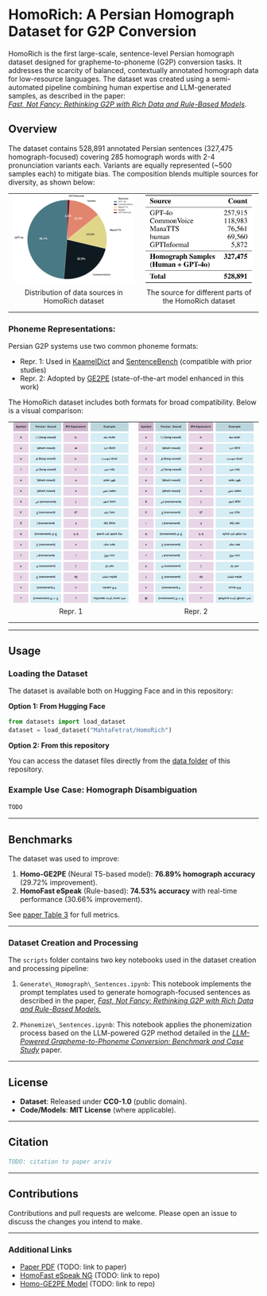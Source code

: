 # HomoRich: A Persian Homograph Dataset for G2P Conversion  

HomoRich is the first large-scale, sentence-level Persian homograph dataset designed for grapheme-to-phoneme (G2P) conversion tasks. It addresses the scarcity of balanced, contextually annotated homograph data for low-resource languages. The dataset was created using a semi-automated pipeline combining human expertise and LLM-generated samples, as described in the paper:  
*[Fast, Not Fancy: Rethinking G2P with Rich Data and Rule-Based Models](TODO)*.  

## Overview 
The dataset contains 528,891 annotated Persian sentences (327,475 homograph-focused) covering 285 homograph words with 2-4 pronunciation variants each. Variants are equally represented (~500 samples each) to mitigate bias. The composition blends multiple sources for diversity, as shown below:

<div align="center">
  
<table style="border: none; border-collapse: collapse; margin: 0 auto;">
  <tr style="border: none;">
    <td style="border: none; padding: 0 10px; text-align: center;">
      <img src="./assets/composition-figure.png" width="400"/>
      <p style="margin-top: 5px;">Distribution of data sources in HomoRich dataset</p>
    </td>
    <td style="border: none; padding: 0 10px; text-align: center;">
      <img src="./assets/composition-table.png" width="362"/>
      <p style="margin-top: 5px;">The source for different parts of the HomoRich dataset</p>
    </td>
  </tr>
</table>

</div>


### Phoneme Representations:
Persian G2P systems use two common phoneme formats:

- Repr. 1: Used in [KaamelDict](https://huggingface.co/datasets/MahtaFetrat/KaamelDict) and [SentenceBench](https://huggingface.co/datasets/MahtaFetrat/SentenceBench) (compatible with prior studies)
- Repr. 2: Adopted by [GE2PE](https://github.com/Sharif-SLPL/GE2PE) (state-of-the-art model enhanced in this work)

The HomoRich dataset includes both formats for broad compatibility. Below is a visual comparison:

<div align="center">

<table style="border: none; border-collapse: collapse; margin: 0 auto; width: auto;">
  <tr style="border: none;">
    <td style="border: none; padding: 0 10px; text-align: center;">
      <img src="./assets/our-repr.png" width="400"/>
      <p style="margin-top: 5px;">Repr. 1</p>
    </td>
    <td style="border: none; padding: 0 10px; text-align: center;">
      <img src="./assets/ge2pe-repr.png" width="400"/>
      <p style="margin-top: 5px;">Repr. 2</p>
    </td>
  </tr>
</table>

</div>


---

## Usage  
### Loading the Dataset  
The dataset is available both on Hugging Face and in this repository:

**Option 1: From Hugging Face**  
```python
from datasets import load_dataset  
dataset = load_dataset("MahtaFetrat/HomoRich")  
```

**Option 2: From this repository**  

You can access the dataset files directly from the [data folder](./data) of this repository.

### Example Use Case: Homograph Disambiguation  
```python  
TODO  
```
---

## Benchmarks  
The dataset was used to improve:  
1. **Homo-GE2PE** (Neural T5-based model): **76.89% homograph accuracy** (29.72% improvement).  
2. **HomoFast eSpeak** (Rule-based): **74.53% accuracy** with real-time performance (30.66% improvement).  

See [paper Table 3](#) for full metrics.  

---

### Dataset Creation and Processing

The `scripts` folder contains two key notebooks used in the dataset creation and processing pipeline:

1. `Generate\_Homograph\_Sentences.ipynb`: This notebook implements the prompt templates used to generate homograph-focused sentences as described in the paper, *[Fast, Not Fancy: Rethinking G2P with Rich Data and Rule-Based Models.](TODO)*

2. `Phonemize\_Sentences.ipynb`: This notebook applies the phonemization process based on the LLM-powered G2P method detailed in the *[LLM-Powered Grapheme-to-Phoneme Conversion: Benchmark and Case Study](TODO)* paper.

---

## License  
- **Dataset**: Released under **CC0-1.0** (public domain).  
- **Code/Models**: **MIT License** (where applicable).  

---

## Citation  
```bibtex  
TODO: citation to paper arxiv
```

---

## Contributions

Contributions and pull requests are welcome. Please open an issue to discuss the changes you intend to make.

---

### Additional Links  
- [Paper PDF](#) (TODO: link to paper)  
- [HomoFast eSpeak NG](#) (TODO: link to repo)  
- [Homo-GE2PE Model](#) (TODO: link to repo)  
